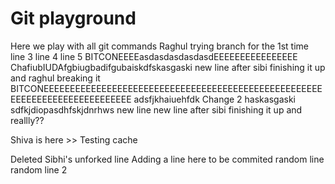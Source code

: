 # Git playground

Here we play with all git commands
Raghul trying branch for the 1st time
line 3
line 4
line 5
BITCONEEEEasdasdasdasdasdEEEEEEEEEEEEEEEE
ChafiubIUDAfgbiugbadifgubaiskdfskasgaski
new line after sibi finishing it up and raghul breaking it
BITCONEEEEEEEEEEEEEEEEEEEEEEEEEEEEEEEEEEEEEEEEEEEEEEEEEEEEEEEEEEEEEEEEEEEEEEEEEEEE adsfjkhaiuehfdk
Change 2 haskasgaski sdfkjdiopasdhfskjdnrhws
new line
new line after sibi finishing it up and reallly??

Shiva is here >> Testing cache

Deleted Sibhi's unforked line
Adding a line here to be commited
random line
random line 2
